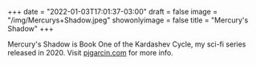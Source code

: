 +++
date = "2022-01-03T17:01:37-03:00"
draft = false
image = "/img/Mercurys+Shadow.jpeg"
showonlyimage = false
title = "Mercury's Shadow"
+++

Mercury's Shadow is Book One of the Kardashev Cycle, my sci-fi series released in 2020. Visit [pjgarcin.com](https://pjgarcin.com) for more info.
